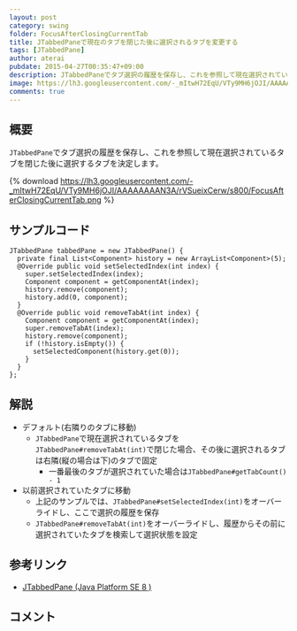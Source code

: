 ```yaml
---
layout: post
category: swing
folder: FocusAfterClosingCurrentTab
title: JTabbedPaneで現在のタブを閉じた後に選択されるタブを変更する
tags: [JTabbedPane]
author: aterai
pubdate: 2015-04-27T00:35:47+09:00
description: JTabbedPaneでタブ選択の履歴を保存し、これを参照して現在選択されているタブを閉じた後に選択するタブを決定します。
image: https://lh3.googleusercontent.com/-_mItwH72EqU/VTy9MH6jOJI/AAAAAAAAN3A/rVSueixCerw/s800/FocusAfterClosingCurrentTab.png
comments: true
---
```

## 概要
`JTabbedPane`でタブ選択の履歴を保存し、これを参照して現在選択されているタブを閉じた後に選択するタブを決定します。

{% download https://lh3.googleusercontent.com/-_mItwH72EqU/VTy9MH6jOJI/AAAAAAAAN3A/rVSueixCerw/s800/FocusAfterClosingCurrentTab.png %}

## サンプルコード
<pre class="prettyprint"><code>JTabbedPane tabbedPane = new JTabbedPane() {
  private final List&lt;Component&gt; history = new ArrayList&lt;Component&gt;(5);
  @Override public void setSelectedIndex(int index) {
    super.setSelectedIndex(index);
    Component component = getComponentAt(index);
    history.remove(component);
    history.add(0, component);
  }
  @Override public void removeTabAt(int index) {
    Component component = getComponentAt(index);
    super.removeTabAt(index);
    history.remove(component);
    if (!history.isEmpty()) {
      setSelectedComponent(history.get(0));
    }
  }
};
</code></pre>

## 解説
- デフォルト(右隣りのタブに移動)
    - `JTabbedPane`で現在選択されているタブを`JTabbedPane#removeTabAt(int)`で閉じた場合、その後に選択されるタブは右隣(縦の場合は下)のタブで固定
        - 一番最後のタブが選択されていた場合は`JTabbedPane#getTabCount() - 1`
- 以前選択されていたタブに移動
    - 上記のサンプルでは、`JTabbedPane#setSelectedIndex(int)`をオーバーライドし、ここで選択の履歴を保存
    - `JTabbedPane#removeTabAt(int)`をオーバーライドし、履歴からその前に選択されていたタブを検索して選択状態を設定

<!-- dummy comment line for breaking list -->

## 参考リンク
- [JTabbedPane (Java Platform SE 8 )](https://docs.oracle.com/javase/jp/8/docs/api/javax/swing/JTabbedPane.html#getSelectedIndex--)

<!-- dummy comment line for breaking list -->

## コメント
